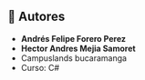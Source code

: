## 👥 Autores

- **Andrés Felipe Forero Perez**
- **Hector Andres Mejia Samoret**
- Campuslands bucaramanga
- Curso: C#